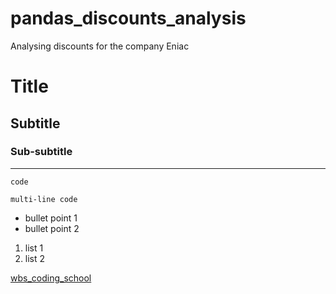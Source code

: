 # pandas_discounts_analysis
Analysing discounts for the company Eniac

# Title
## Subtitle
### Sub-subtitle

-----------------------------------

`code`

```
multi-line code
```

- bullet point 1
- bullet point 2

1. list 1
2. list 2

[wbs_coding_school](www.wbscodingschool.com)
